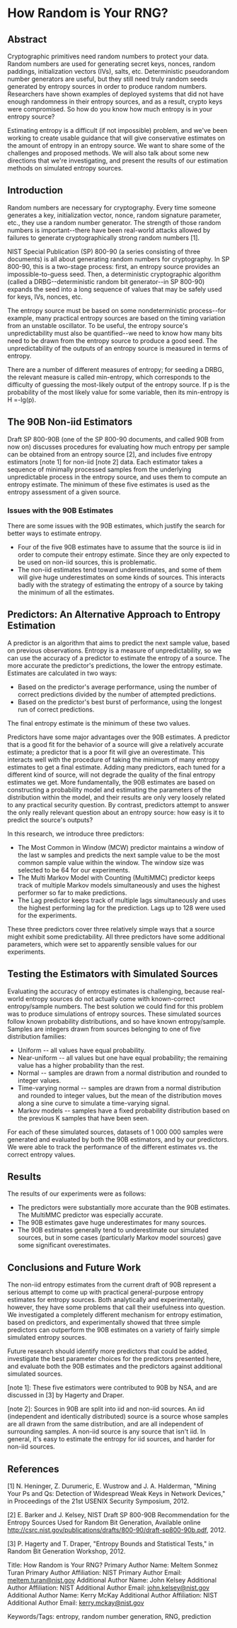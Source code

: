 # How Random is Your RNG?

## Abstract

Cryptographic primitives need random numbers to protect your data. Random numbers are used for generating secret keys, nonces, random paddings, initialization vectors (IVs), salts, etc. Deterministic pseudorandom number generators are useful, but they still need truly random seeds generated by entropy sources in order to produce random numbers. Researchers have shown examples of deployed systems that did not have enough randomness in their entropy sources, and as a result, crypto keys were compromised. So how do you know how much entropy is in your entropy source?

Estimating entropy is a difficult (if not impossible) problem, and we've been working to create usable guidance that will give conservative estimates on the amount of entropy in an entropy source. We want to share some of the challenges and proposed methods. We will also talk about some new directions that we're investigating, and present the results of our estimation methods on simulated entropy sources.

## Introduction

Random numbers are necessary for cryptography. Every time someone generates a key, initialization vector, nonce, random signature parameter, etc., they use a random number generator. The strength of those random numbers is important--there have been real-world attacks allowed by failures to generate cryptographically strong random numbers [1]. 

NIST Special Publication (SP) 800-90 (a series consisting of three documents) is all about generating random numbers for cryptography. In SP 800-90, this is a two-stage process: first, an entropy source provides an impossible-to-guess seed. Then, a deterministic cryptographic algorithm (called a DRBG--deterministic random bit generator--in SP 800-90) expands the seed into a long sequence of values that may be safely used for keys, IVs, nonces, etc. 

The entropy source must be based on some nondeterministic process--for example, many practical entropy sources are based on the timing variation from an unstable oscillator. To be useful, the entropy source's unpredictability must also be quantified--we need to know how many bits need to be drawn from the entropy source to produce a good seed. The unpredictability of the outputs of an entropy source is measured in terms of entropy.

There are a number of different measures of entropy; for seeding a DRBG, the relevant measure is called min-entropy, which corresponds to the difficulty of guessing the most-likely output of the entropy source. If p is the probability of the most likely value for some variable, then its min-entropy is H =-lg(p). 

## The 90B Non-iid Estimators

Draft SP 800-90B (one of the SP 800-90 documents, and called 90B from now on) discusses procedures for evaluating how much entropy per sample can be obtained from an entropy source [2], and includes five entropy estimators [note 1]  for non-iid [note 2]  data. Each estimator takes a sequence of minimally processed samples from the underlying unpredictable process in the entropy source, and uses them to compute an entropy estimate. The minimum of these five estimates is used as the entropy assessment of a given source. 

### Issues with the 90B Estimates

There are some issues with the 90B estimates, which justify the search for better ways to estimate entropy.

-	Four of the five 90B estimates have to assume that the source is iid in order to compute their entropy estimate. Since they are only expected to be used on non-iid sources, this is problematic.  
-	The non-iid estimates tend toward underestimates, and some of them will give huge underestimates on some kinds of sources. This interacts badly with the strategy of estimating the entropy of a source by taking the minimum of all the estimates. 

## Predictors: An Alternative Approach to Entropy Estimation

A predictor is an algorithm that aims to predict the next sample value, based on previous observations. Entropy is a measure of unpredictability, so we can use the accuracy of a predictor to estimate the entropy of a source. The more accurate the predictor's predictions, the lower the entropy estimate. Estimates are calculated in two ways:

-	Based on the predictor's average performance, using the number of correct predictions divided by the number of attempted predictions.
-	Based on the predictor's best burst of performance, using the longest run of correct predictions. 

The final entropy estimate is the minimum of these two values. 

Predictors have some major advantages over the 90B estimates. A predictor that is a good fit for the behavior of a source will give a relatively accurate estimate; a predictor that is a poor fit will give an overestimate. This interacts well with the procedure of taking the minimum of many entropy estimates to get a final estimate. Adding many predictors, each tuned for a different kind of source, will not degrade the quality of the final entropy estimates we get. More fundamentally, the 90B estimates are based on constructing a probability model and estimating the parameters of the distribution within the model, and their results are only very loosely related to any practical security question. By contrast, predictors attempt to answer the only really relevant question about an entropy source: how easy is it to predict the source's outputs? 

In this research, we introduce three predictors: 

-	The Most Common in Window (MCW) predictor maintains a window of the last w samples and predicts the next sample value to be the most common sample value within the window. The window size was selected to be 64 for our experiments. 
-	The Multi Markov Model with Counting (MultiMMC) predictor keeps track of multiple Markov models simultaneously and uses the highest performer so far to make predictions.
-	The Lag predictor keeps track of multiple lags simultaneously and uses the highest performing lag for the prediction. Lags up to 128 were used for the experiments. 

These three predictors cover three relatively simple ways that a source might exhibit some predictability. All three predictors have some additional parameters, which were set to apparently sensible values for our experiments. 

## Testing the Estimators with Simulated Sources

Evaluating the accuracy of entropy estimates is challenging, because real-world entropy sources do not actually come with known-correct entropy/sample numbers. The best solution we could find for this problem was to produce simulations of entropy sources. These simulated sources follow known probability distributions, and so have known entropy/sample. Samples are integers drawn from sources belonging to one of five distribution families: 

-	Uniform -- all values have equal probability.
-	Near-uniform -- all values but one have equal probability; the remaining value has a higher probability than the rest.
-	Normal -- samples are drawn from a normal distribution and rounded to integer values.
-	Time-varying normal -- samples are drawn from a normal distribution and rounded to integer values, but the mean of the distribution moves along a sine curve to simulate a time-varying signal.
-	Markov models -- samples have a fixed probability distribution based on the previous K samples that have been seen. 

For each of these simulated sources, datasets of 1 000 000 samples were generated and evaluated by both the 90B estimators, and by our predictors. We were able to track the performance of the different estimates vs. the correct entropy values.

## Results

The results of our experiments were as follows:

-	The predictors were substantially more accurate than the 90B estimates. The MultiMMC predictor was especially accurate.
-	The 90B estimates gave huge underestimates for many sources.
-	The 90B estimates generally tend to underestimate our simulated sources, but in some cases (particularly Markov model sources) gave some significant overestimates.

## Conclusions and Future Work

The non-iid entropy estimates from the current draft of 90B represent a serious attempt to come up with practical general-purpose entropy estimates for entropy sources. Both analytically and experimentally, however, they have some problems that call their usefulness into question. We investigated a completely different mechanism for entropy estimation, based on predictors, and experimentally showed that three simple predictors can outperform the 90B estimates on a variety of fairly simple simulated entropy sources. 

Future research should identify more predictors that could be added, investigate the best parameter choices for the predictors presented here, and evaluate both the 90B estimates and the predictors against additional simulated sources. 


[note 1]: These five estimators were contributed to 90B by NSA, and are discussed in [3] by Hagerty and Draper.

[note 2]: Sources in 90B are split into iid and non-iid sources.  An iid (independent and identically distributed) source is a source whose samples are all drawn from the same distribution, and are all independent of surrounding samples.  A non-iid source is any source that isn't iid.  In general, it's easy to estimate the entropy for iid sources, and harder for non-iid sources.    
 

## References 

[1] 	N. Heninger, Z. Durumeric, E. Wustrow and J. A. Halderman, "Mining Your Ps and Qs: Detection of Widespread Weak Keys in Network Devices," in Proceedings of the 21st USENIX Security Symposium, 2012. 

[2] 	E. Barker and J. Kelsey, NIST Draft SP 800-90B Recommendation for the Entropy Sources Used for Random Bit Generation, Available online http://csrc.nist.gov/publications/drafts/800-90/draft-sp800-90b.pdf, 2012. 

[3] 	P. Hagerty and T. Draper, "Entropy Bounds and Statistical Tests," in Random Bit Generation Workshop, 2012. 

Title: How Random is Your RNG?
Primary Author Name: 	Meltem Sonmez Turan
Primary Author Affiliation: 	NIST
Primary Author Email: 	meltem.turan@nist.gov
Additional Author Name: 	John Kelsey
Additional Author Affiliation:  	NIST
Additional Author Email: 	john.kelsey@nist.gov
Additional Author Name: 	Kerry McKay
Additional Author Affiliation: 	NIST
Additional Author Email: 	kerry.mckay@nist.gov

Keywords/Tags: entropy, random number generation, RNG, prediction
